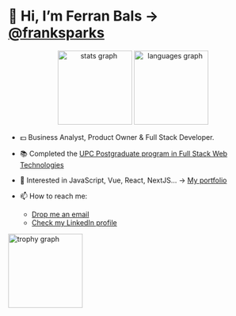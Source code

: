 # 👋 Hi, I’m Ferran Bals -> [@franksparks](https://github.com/franksparks)



<div align="center">
  <img src="https://github-readme-stats.vercel.app/api?username=franksparks&hide_title=false&hide_rank=false&show_icons=true&include_all_commits=true&count_private=true&disable_animations=false&theme=dracula&locale=en&hide_border=false&order=1" height="150" alt="stats graph"  />
  <img src="https://github-readme-stats.vercel.app/api/top-langs?username=franksparks&locale=en&hide_title=true&layout=compact&card_width=320&langs_count=5&theme=dracula&hide_border=false&order=2" height="150" alt="languages graph"  />
</div>
  <div>

- 💵 Business Analyst, Product Owner & Full Stack Developer.

- 📚 Completed the [UPC Postgraduate program in Full Stack Web Technologies](https://www.talent.upc.edu/cat/estudis/formacio/curs/304800/postgrau-full-stack-web-technologies/)

- 👀 Interested in JavaScript, Vue, React, NextJS... -> [My portfolio](https://ferranbals.vercel.app/)

- 📫 How to reach me:
  - [Drop me an email](mailto:ferranbals@gmail.com)
  - [Check my LinkedIn profile](https://www.linkedin.com/in/fbals/)
</div>
<div>
  <img src="https://github-profile-trophy.vercel.app?username=franksparks&theme=dracula&column=-1&row=1&margin-w=8&margin-h=8&no-bg=false&no-frame=false&order=4" height="150" alt="trophy graph"  />
</div>
